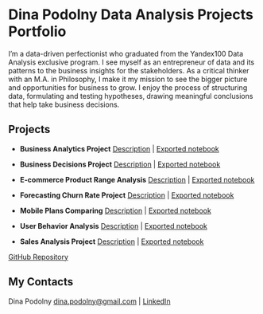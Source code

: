 # Dina Podolny Data Analysis Projects Portfolio

I’m a data-driven perfectionist who graduated from the Yandex100 Data Analysis exclusive program. I see myself as an entrepreneur of data and its patterns to the business insights for the stakeholders. As a critical thinker with an M.A. in Philosophy, I make it my mission to see the bigger picture and opportunities for business to grow. I enjoy the process of structuring data, formulating and testing hypotheses, drawing meaningful conclusions that help take business decisions.

## Projects

- **Business Analytics Project**
[Description](/business_analytics) | [Exported notebook](https://dinapodolny.github.io/business_analytics/business_analytics.html)

- **Business Decisions Project**
[Description](/business_decisions) | [Exported notebook](https://dinapodolny.github.io/business_decisions/business_decisions.html)

- **E-commerce Product Range Analysis**
[Description](/ecommerce_product_range) | [Exported notebook](https://dinapodolny.github.io/ecommerce_product_range/ecommerce_product_range.html)

- **Forecasting Churn Rate Project**
[Description](/fighting_churn_rate_in_gym) | [Exported notebook](https://dinapodolny.github.io/fighting_churn_rate_in_gym/fighting_churn_rate_in_gym.html)

- **Mobile Plans Comparing**
[Description](/mobile_plans_comparing) | [Exported notebook](https://dinapodolny.github.io/mobile_plans_comparing/mobile_plans_comparing.html)

- **User Behavior Analysis**
[Description](/user_behavior_food_company) | [Exported notebook](https://dinapodolny.github.io/user_behavior_food_company/user_behavior_food_company.html)

- **Sales Analysis Project**
[Description](/video_games_sales_analysis) | [Exported notebook](https://dinapodolny.github.io/video_games_sales_analysis/video_games_sales_analysis.html)


[GitHub Repository](https://github.com/dinapodolny/dinapodolny.github.io)

## My Contacts
Dina Podolny 
dina.podolny@gmail.com | [LinkedIn](https://linkedin.com/in/dina-podolny)
